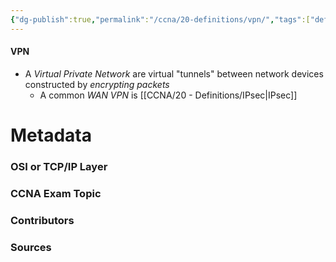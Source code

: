 ```yaml
---
{"dg-publish":true,"permalink":"/ccna/20-definitions/vpn/","tags":["defs_ccna"]}
---
```


#### VPN
- A *Virtual Private Network* are virtual "tunnels" between network devices constructed by *encrypting packets*
	- A common *WAN VPN* is [[CCNA/20 - Definitions/IPsec\|IPsec]]




# Metadata
### OSI or TCP/IP Layer

### CCNA Exam Topic

### Contributors

### Sources
